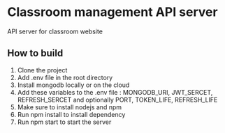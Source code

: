 # Classroom management API server

API server for classroom website

## How to build

1.  Clone the project
2.  Add .env file in the root directory
3.  Install mongodb locally or on the cloud
4.  Add these variables to the .env file : MONGODB_URI, JWT_SERCET, REFRESH_SERCET and optionally PORT, TOKEN_LIFE, REFRESH_LIFE
5.  Make sure to install nodejs and npm
6.  Run npm install to install dependency
7.  Run npm start to start the server
